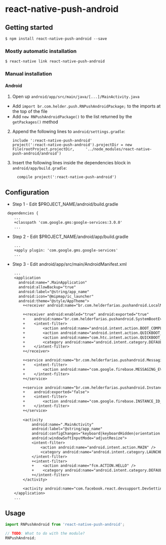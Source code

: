 # react-native-push-android

## Getting started

`$ npm install react-native-push-android --save`

### Mostly automatic installation

`$ react-native link react-native-push-android`

### Manual installation

#### Android

1. Open up `android/app/src/main/java/[...]/MainActivity.java`
  - Add `import br.com.helder.push.RNPushAndroidPackage;` to the imports at the top of the file
  - Add `new RNPushAndroidPackage()` to the list returned by the `getPackages()` method
2. Append the following lines to `android/settings.gradle`:
  	```
  	include ':react-native-push-android'
  	project(':react-native-push-android').projectDir = new File(rootProject.projectDir, 	'../node_modules/react-native-push-android/android')
  	```
3. Insert the following lines inside the dependencies block in `android/app/build.gradle`:
  	```
      compile project(':react-native-push-android')
  	```

## Configuration

* Step 1 - Edit $PROJECT_NAME/android/build.gradle
```diff
 dependencies {
    ...
    +classpath 'com.google.gms:google-services:3.0.0'
    ...
```

* Step 2 - Edit $PROJECT_NAME/android/app/build.gradle
```diff
    ...
    +apply plugin: 'com.google.gms.google-services'
    ...
```

* Step 3 - Edit android/app/src/main/AndroidManifest.xml
```diff
    ...
    <application
      android:name=".MainApplication"
      android:allowBackup="true"
      android:label="@string/app_name"
      android:icon="@mipmap/ic_launcher"
      android:theme="@style/AppTheme">
        +<receiver android:name="br.com.helderfarias.pushandroid.LocalMessagingReceiver" />

        +<receiver android:enabled="true" android:exported="true"
        +    android:name="br.com.helderfarias.pushandroid.SystemBootEventReceiver">
        +    <intent-filter>
        +        <action android:name="android.intent.action.BOOT_COMPLETED"/>
        +        <action android:name="android.intent.action.QUICKBOOT_POWERON"/>
        +        <action android:name="com.htc.intent.action.QUICKBOOT_POWERON"/>
        +        <category android:name="android.intent.category.DEFAULT" />
        +    </intent-filter>
        +</receiver>

        +<service android:name="br.com.helderfarias.pushandroid.MessagingService">
        +    <intent-filter>
        +        <action android:name="com.google.firebase.MESSAGING_EVENT"/>
        +    </intent-filter>
        +</service>

        +<service android:name="br.com.helderfarias.pushandroid.InstanceIdService" 
        +    android:exported="false">
        +    <intent-filter>
        +        <action android:name="com.google.firebase.INSTANCE_ID_EVENT"/>
        +    </intent-filter>
        +</service>
            
        <activity
            android:name=".MainActivity"
            android:label="@string/app_name"
            android:configChanges="keyboard|keyboardHidden|orientation|screenSize"
            android:windowSoftInputMode="adjustResize">
            <intent-filter>
                <action android:name="android.intent.action.MAIN" />
                <category android:name="android.intent.category.LAUNCHER" />
            </intent-filter>
            +<intent-filter>
            +    <action android:name="fcm.ACTION.HELLO" />
            +    <category android:name="android.intent.category.DEFAULT" />
            +</intent-filter>        
        </activity>

        <activity android:name="com.facebook.react.devsupport.DevSettingsActivity" />
    </application>    
    ...
```

## Usage
```javascript
import RNPushAndroid from 'react-native-push-android';

// TODO: What to do with the module?
RNPushAndroid;
```
  
